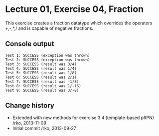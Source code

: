 Lecture 01, Exercise 04, Fraction
=================================

This exercise creates a fraction datatype
which overrides the operators +,-,\*,/ and
is capable of negative fractions.

Console output
--------------

```
Test 1: SUCCESS (exception was thrown)
Test 2: SUCCESS (exception was thrown)
Test 3: SUCCESS (result was 3/4)
Test 4: SUCCESS (result was 1/4)
Test 5: SUCCESS (result was 1/8)
Test 6: SUCCESS (result was 2/1)
Test 7: SUCCESS (result was -1/8)
Test 8: SUCCESS (result was 1/-16)
Test 9: SUCCESS (result was 3/-8)
```

Change history
--------------

* Extended with new methods for exercise 3.4 (template-based pRPN) /rko, 2013-11-09
* Initial commit /rko, 2013-09-27

